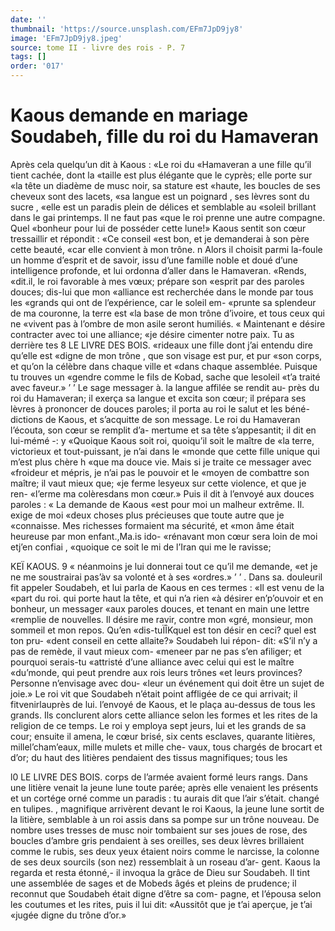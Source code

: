 ```yaml
---
date: ''
thumbnail: 'https://source.unsplash.com/EFm7JpD9jy8'
image: 'EFm7JpD9jy8.jpeg'
source: tome II - livre des rois - P. 7
tags: []
order: '017'
---
```


# Kaous demande en mariage Soudabeh, fille du roi du Hamaveran

Après cela quelqu’un dit à Kaous : «Le roi du «Hamaveran a une fille qu’il tient cachée, dont la «taille est plus élégante que le cyprès; elle porte sur
«la tête un diadème de musc noir, sa stature est «haute, les boucles de ses cheveux sont des lacets,
«sa langue est un poignard , ses lèvres sont du sucre , «elle est un paradis plein de délices et semblable au «soleil brillant dans le gai printemps. Il ne faut pas «que le roi prenne une autre compagne. Quel «bonheur pour lui de posséder cette lune!» Kaous sentit son cœur tressaillir et répondit : «Ce conseil «est bon, et je demanderai à son père cette beauté,
«car elle convient à mon trône. n Alors il choisit parmi la-foule un homme d’esprit et de savoir, issu d’une famille noble et doué d’une intelligence profonde, et
lui ordonna d’aller dans le Hamaveran. «Rends, «dit.il, le roi favorable à mes vœux; prépare son «esprit par des paroles douces; dis-lui que mon «alliance est recherchée dans le monde par tous les «grands qui ont de l’expérience, car le soleil em- «prunte sa splendeur de ma couronne, la terre est «la base de mon trône d’ivoire, et tous ceux qui ne «vivent pas à l’ombre de mon asile seront humiliés.
« Maintenant e désire contracter avec toi une alliance; «je désire cimenter notre paix. Tu as derrière tes
8 LE LIVRE DES BOIS. «rideaux une fille dont j’ai entendu dire qu’elle est
«digne de mon trône , que son visage est pur, et pur «son corps, et qu’on la célèbre dans chaque ville et
«dans chaque assemblée. Puisque tu trouves un «gendre comme le fils de Kobad, sache que lesoleil «t’a traité avec faveur.» ’ ’
Le sage messager à. la langue affilée se rendit au- près du roi du Hamaveran; il exerça sa langue et excita son cœur; il prépara ses lèvres à prononcer de douces paroles; il porta au roi le salut et les béné- dictions de Kaous, et s’acquitte de son message. Le roi du Hamaveran l’écouta, son cœur se remplit d’a- mertume et sa tête s’appesantit; il dit en lui-mémé -: y «Quoique Kaous soit roi, quoiqu’il soit le maître de
«la terre, victorieux et tout-puissant, je n’ai dans le «monde que cette fille unique qui m’est plus chère h «que ma douce vie. Mais si je traite ce messager avec «froideur et mépris, je n’ai pas le pouvoir et le «moyen de combattre son maître; il vaut mieux que; «je ferme lesyeux sur cette violence, et que je ren- «l’erme ma colèresdans mon cœur.» Puis il dit à
l’envoyé aux douces paroles : « La demande de Kaous
«est pour moi un malheur extrême. Il. exige de moi «deux choses plus précieuses que toute autre que je «connaisse. Mes richesses formaient ma sécurité, et «mon âme était heureuse par mon enfant.,Ma.is ido- «rénavant mon cœur sera loin de moi etj’en confiai , «quoique ce soit le mi de l’Iran qui me le ravisse;

KEÏ KAOUS. 9 « néanmoins je lui donnerai tout ce qu’il me demande,
«et je ne me soustrairai pas’àv sa volonté et à ses
«ordres.» ’ ’ .
Dans sa. douleuril fit appeler Soudabeh, et lui
parla de Kaous en ces termes : «Il est venu de la «part du roi. qui porte haut la tête, et qui n’a rien
«à désirer en’p’ouvoir et en bonheur, un messager
«aux paroles douces, et tenant en main une lettre «remplie de nouvelles. Il désire me ravir, contre mon «gré, monsieur, mon sommeil et mon repos. Qu’en «dis-tuÏÎKquel est ton désir en ceci? quel est ton pru-
«dent conseil en cette allaite?» Soudabeh lui répon- dit: «S’il n’y a pas de remède, il vaut mieux com- «meneer par ne pas s’en afiliger; et pourquoi serais-tu «attristé d’une alliance avec celui qui est le maître «du’monde, qui peut prendre aux rois leurs trônes «et leurs provinces? Personne n’envisage avec dou- «leur un événement qui doit être un sujet de joie.»
Le roi vit que Soudabeh n’était point affligée de ce
qui arrivait; il fitvenirlauprès de lui. l’envoyé de
Kaous, et le plaça au-dessus de tous les grands. Ils conclurent alors cette alliance selon les formes et les rites de la religion de ce temps. Le roi y employa sept jeurs, lui et les grands de sa cour; ensuite il amena, le cœur brisé, six cents esclaves, quarante litières, millel’cham’eaux, mille mulets et mille che-
vaux, tous chargés de brocart et d’or; du haut des litières pendaient des tissus magnifiques; tous les

l0 LE LIVRE DES BOIS.
corps de l’armée avaient formé leurs rangs. Dans
une litière venait la jeune lune toute parée; après elle venaient les présents et un cortége orné comme
un paradis : tu aurais dit que l’air s’était. changé en
tulipes. ,
magnifique arrivèrent devant le roi Kaous, la jeune
lune sortit de la litière, semblable à un roi assis dans sa pompe sur un trône nouveau. De nombre uses tresses de musc noir tombaient sur ses joues de rose, des boucles d’ambre gris pendaient à ses oreilles, ses deux lèvres brillaient comme le rubis, ses deux yeux étaient noirs comme le narcisse, la colonne de ses deux sourcils (son nez) ressemblait à un roseau d’ar- gent. Kaous la regarda et resta étonné,- il invoqua la grâce de Dieu sur Soudabeh. Il tint une assemblée
de sages et de Mobeds âgés et pleins de prudence; il reconnut que Soudabeh était digne d’être sa com- pagne, et l’épousa selon les coutumes et les rites,
puis il lui dit: «Aussitôt que je t’ai aperçue, je t’ai «jugée digne du trône d’or.»
